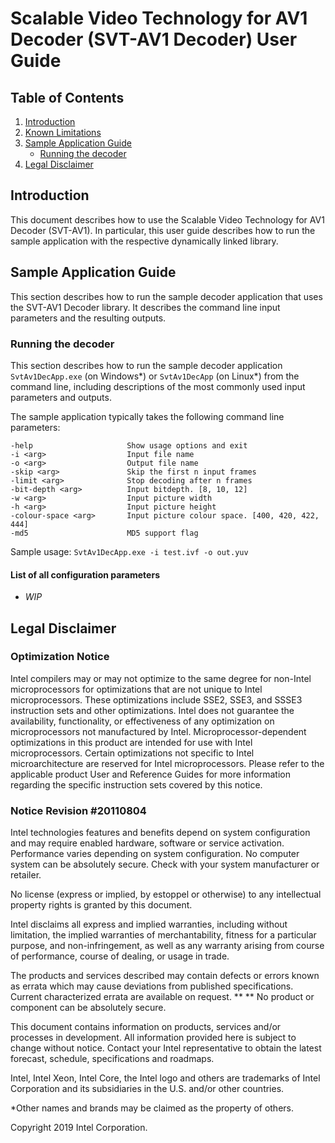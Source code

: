 # Scalable Video Technology for AV1 Decoder (SVT-AV1 Decoder) User Guide

## Table of Contents

1. [Introduction](#introduction)
2. [Known Limitations](#known-limitations)
3. [Sample Application Guide](#sample-application-guide)
    - [Running the decoder](#running-the-decoder)
4. [Legal Disclaimer](#legal-disclaimer)

## Introduction

This document describes how to use the Scalable Video Technology for AV1 Decoder (SVT-AV1). In particular, this user guide describes how to run the sample application with the respective dynamically linked library.

## Sample Application Guide

This section describes how to run the sample decoder application that uses the SVT-AV1 Decoder library. It describes the command line input parameters and the resulting outputs.

### Running the decoder

This section describes how to run the sample decoder application `SvtAv1DecApp.exe` (on Windows\*) or `SvtAv1DecApp` (on Linux\*) from the command line, including descriptions of the most commonly used input parameters and outputs.

The sample application typically takes the following command line parameters:

``` none
-help                     Show usage options and exit
-i <arg>                  Input file name
-o <arg>                  Output file name
-skip <arg>               Skip the first n input frames
-limit <arg>              Stop decoding after n frames
-bit-depth <arg>          Input bitdepth. [8, 10, 12]
-w <arg>                  Input picture width
-h <arg>                  Input picture height
-colour-space <arg>       Input picture colour space. [400, 420, 422, 444]
-md5                      MD5 support flag
```

Sample usage: `SvtAv1DecApp.exe -i test.ivf -o out.yuv`

#### List of all configuration parameters

- _WIP_

## Legal Disclaimer

### Optimization Notice

Intel compilers may or may not optimize to the same degree for non-Intel microprocessors for optimizations that are not unique to Intel microprocessors. These optimizations include SSE2, SSE3, and SSSE3 instruction sets and other optimizations. Intel does not guarantee the availability, functionality, or effectiveness of any optimization on microprocessors not manufactured by Intel. Microprocessor-dependent optimizations in this product are intended for use with Intel microprocessors. Certain optimizations not specific to Intel microarchitecture are reserved for Intel microprocessors. Please refer to the applicable product User and Reference Guides for more information regarding the specific instruction sets covered by this notice.

### Notice Revision #20110804

Intel technologies features and benefits depend on system configuration and may require enabled hardware, software or service activation. Performance varies depending on system configuration. No computer system can be absolutely secure. Check with your system manufacturer or retailer.

No license (express or implied, by estoppel or otherwise) to any intellectual property rights is granted by this document.

Intel disclaims all express and implied warranties, including without limitation, the implied warranties of merchantability, fitness for a particular purpose, and non-infringement, as well as any warranty arising from course of performance, course of dealing, or usage in trade.

The products and services described may contain defects or errors known as errata which may cause deviations from published specifications. Current characterized errata are available on request.  ** ** No product or component can be absolutely secure.

This document contains information on products, services and/or processes in development. All information provided here is subject to change without notice. Contact your Intel representative to obtain the latest forecast, schedule, specifications and roadmaps.

Intel, Intel Xeon, Intel Core, the Intel logo and others are trademarks of Intel Corporation and its subsidiaries in the U.S. and/or other countries.

\*Other names and brands may be claimed as the property of others.

Copyright 2019 Intel Corporation.
